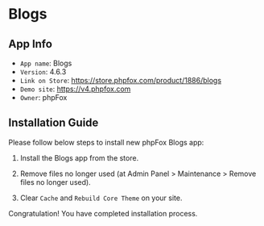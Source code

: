 # Blogs

## App Info

- `App name`: Blogs
- `Version`: 4.6.3
- `Link on Store`: https://store.phpfox.com/product/1886/blogs
- `Demo site`: https://v4.phpfox.com
- `Owner`: phpFox

## Installation Guide

Please follow below steps to install new phpFox Blogs app:

1. Install the Blogs app from the store.

2. Remove files no longer used (at Admin Panel > Maintenance > Remove files no longer used).

3. Clear `Cache` and `Rebuild Core Theme` on your site.

Congratulation! You have completed installation process.